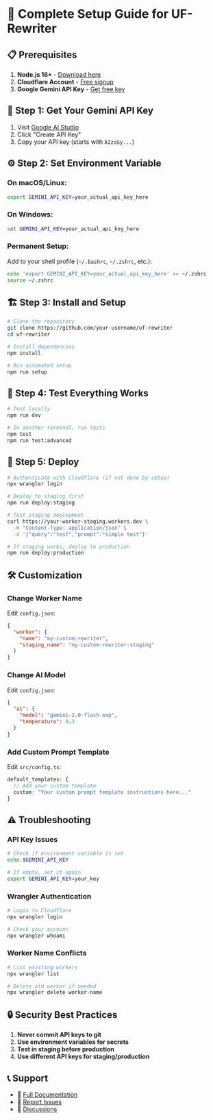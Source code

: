 # 🚀 Complete Setup Guide for UF-Rewriter

## 📋 **Prerequisites**

1. **Node.js 16+** - [Download here](https://nodejs.org/)
2. **Cloudflare Account** - [Free signup](https://dash.cloudflare.com/sign-up)
3. **Google Gemini API Key** - [Get free key](https://makersuite.google.com/app/apikey)

## 🔑 **Step 1: Get Your Gemini API Key**

1. Visit [Google AI Studio](https://makersuite.google.com/app/apikey)
2. Click "Create API Key"
3. Copy your API key (starts with `AIzaSy...`)

## ⚙️ **Step 2: Set Environment Variable**

### On macOS/Linux:
```bash
export GEMINI_API_KEY=your_actual_api_key_here
```

### On Windows:
```cmd
set GEMINI_API_KEY=your_actual_api_key_here
```

### Permanent Setup:
Add to your shell profile (`~/.bashrc`, `~/.zshrc`, etc.):
```bash
echo 'export GEMINI_API_KEY=your_actual_api_key_here' >> ~/.zshrc
source ~/.zshrc
```

## 🏗️ **Step 3: Install and Setup**

```bash
# Clone the repository
git clone https://github.com/your-username/uf-rewriter
cd uf-rewriter

# Install dependencies
npm install

# Run automated setup
npm run setup
```

## 🧪 **Step 4: Test Everything Works**

```bash
# Test locally
npm run dev

# In another terminal, run tests
npm test
npm run test:advanced
```

## 🚀 **Step 5: Deploy**

```bash
# Authenticate with Cloudflare (if not done by setup)
npx wrangler login

# Deploy to staging first
npm run deploy:staging

# Test staging deployment
curl https://your-worker-staging.workers.dev \
  -H "Content-Type: application/json" \
  -d '{"query":"test","prompt":"simple test"}'

# If staging works, deploy to production
npm run deploy:production
```

## 🛠️ **Customization**

### Change Worker Name
Edit `config.json`:
```json
{
  "worker": {
    "name": "my-custom-rewriter",
    "staging_name": "my-custom-rewriter-staging"
  }
}
```

### Change AI Model
Edit `config.json`:
```json
{
  "ai": {
    "model": "gemini-2.0-flash-exp",
    "temperature": 0.3
  }
}
```

### Add Custom Prompt Template
Edit `src/config.ts`:
```typescript
default_templates: {
  // Add your custom template
  custom: "Your custom prompt template instructions here..."
}
```

## ⚠️ **Troubleshooting**

### API Key Issues
```bash
# Check if environment variable is set
echo $GEMINI_API_KEY

# If empty, set it again
export GEMINI_API_KEY=your_key
```

### Wrangler Authentication
```bash
# Login to Cloudflare
npx wrangler login

# Check your account
npx wrangler whoami
```

### Worker Name Conflicts
```bash
# List existing workers
npx wrangler list

# Delete old worker if needed
npx wrangler delete worker-name
```

## 🔒 **Security Best Practices**

1. **Never commit API keys to git**
2. **Use environment variables for secrets**
3. **Test in staging before production**
4. **Use different API keys for staging/production**

## 📞 **Support**

- 📖 [Full Documentation](README.md)
- 🐛 [Report Issues](https://github.com/your-username/uf-rewriter/issues)
- 💬 [Discussions](https://github.com/your-username/uf-rewriter/discussions) 